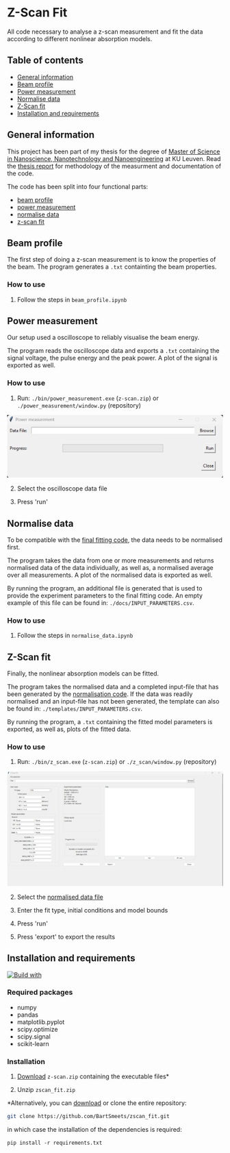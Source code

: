 # Z-Scan Fit

All code necessary to analyse a z-scan measurement and fit the data according to different nonlinear absorption models.

## Table of contents
* [General information](#general-information)
* [Beam profile](#beam-profile)
* [Power measurement](#power-measurement)
* [Normalise data](#normalise-data)
* [Z-Scan fit](#z-scan-fit)
* [Installation and requirements](#installation-and-requirements)

## General information

This project has been part of my thesis for the degree of [Master of Science in Nanoscience, Nanotechnology and Nanoengineering](https://www.kuleuven.be/programmes/master-nanoscience-nanotechnology-nanoengineering) at KU Leuven. Read the [thesis report](/docs/MasterThesis_BartSmeets_final.pdf) for methodology of the measurment and documentation of the code.

The code has been split into four functional parts:
* [beam profile](#beam-profile)
* [power measurement](#power-measurement)
* [normalise data](#normalise-data)
* [z-scan fit](#z-scan-fit)

## Beam profile

The first step of doing a z-scan measurement is to know the properties of the beam. The program generates a ```.txt``` containting the beam properties.

### How to use

1. Follow the steps in ```beam_profile.ipynb```

## Power measurement

Our setup used a oscilloscope to reliably visualise the beam energy.

The program reads the oscilloscope data and exports a ```.txt``` containing the signal voltage, the pulse energy and the peak power. A plot of the signal is exported as well.

### How to use

1. Run: ```./bin/power_measurement.exe``` (```z-scan.zip```) or ```./power_measurement/window.py``` (repository)

![screenshot](https://github.com/BartSmeets/zscan_fit/blob/main/images/power_measurement_exe.png)

2. Select the oscilloscope data file

3. Press 'run'

## Normalise data

To be compatible with the [final fitting code](#z-scan-fit), the data needs to be normalised first.

The program takes the data from one or more measurements and returns normalised data of the data individually, as well as, a normalised average over all measurements. A plot of the normalised data is exported as well.

By running the program, an additional file is generated that is used to provide the experiment parameters to the final fitting code. An empty example of this file can be found in: ```./docs/INPUT_PARAMETERS.csv```.

### How to use

1. Follow the steps in ```normalise_data.ipynb```


## Z-Scan fit

Finally, the nonlinear absorption models can be fitted.

The program takes the normalised data and a completed input-file that has been generated by the [normalisation code](#normalise-data). If the data was readily normalised and an input-file has not been generated, the template can also be found in: ```./templates/INPUT_PARAMETERS.csv```.

By running the program, a ```.txt``` containing the fitted model parameters is exported, as well as, plots of the fitted data.

### How to use

1. Run: ```./bin/z_scan.exe``` (```z-scan.zip```) or ```./z_scan/window.py``` (repository)

![screenshot](https://github.com/BartSmeets/zscan_fit/blob/main/images/z_scan_exe.png)

2. Select the [normalised data file](#normalise-data)

3. Enter the fit type, initial conditions and model bounds

4. Press 'run'

5. Press 'export' to export the results


## Installation and requirements

[![Build with](https://img.shields.io/badge/Build%20with-Python%203.8-blue)](https://www.python.org/])

### Required packages
* numpy
* pandas
* matplotlib.pyplot
* scipy.optimize
* scipy.signal
* scikit-learn

### Installation

1. [Download](https://github.com/BartSmeets/zscan_fit/releases/latest/download/z-scan.zip) ```z-scan.zip``` containing the executable files*

2. Unzip ```zscan_fit.zip```

*Alternatively, you can [download](https://github.com/BartSmeets/zscan_fit/archive/refs/heads/main.zip) or clone the entire repository:
    
```bash
git clone https://github.com/BartSmeets/zscan_fit.git
```

in which case the installation of the dependencies is required:

```
pip install -r requirements.txt
```
